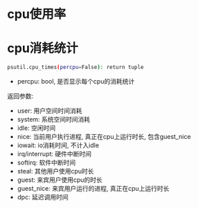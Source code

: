 # cpu使用率

# cpu消耗统计

```bash
psutil.cpu_times(percpu=False): return tuple
```

* percpu: bool, 是否显示每个cpu的消耗统计

返回参数:

* user: 用户空间时间消耗
* system: 系统空间时间消耗
* idle: 空闲时间
* nice: 当前用户执行进程, 真正在cpu上运行时长, 包含guest_nice
* iowait: io消耗时间, 不计入idle
* irq/interrupt: 硬件中断时间
* softirq: 软件中断时间
* steal:  其他用户使用cpu时长
* guest: 来宾用户使用cpu的时长
* guest_nice: 来宾用户运行的进程, 真正在cpu上运行时长
* dpc:  延迟调用时间